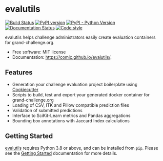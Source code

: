 # evalutils

[![Build Status](https://github.com/comic/evalutils/workflows/CI/badge.svg?branch=main)](https://github.com/comic/evalutils/actions?query=workflow%3ACI+branch%3Amain)
[![PyPI version](https://badge.fury.io/py/evalutils.svg)](https://badge.fury.io/py/evalutils)
[![PyPI - Python Version](https://img.shields.io/pypi/pyversions/evalutils)](https://pypi.org/project/evalutils/)
[![Documentation Status](https://img.shields.io/badge/docs-passing-4a4c4c1.svg)](https://comic.github.io/evalutils/)
[![Code style](https://img.shields.io/badge/code%20style-black-000000.svg)](https://github.com/ambv/black)

evalutils helps challenge administrators easily create evaluation
containers for grand-challenge.org.

  - Free software: MIT license
  - Documentation: <https://comic.github.io/evalutils/>.

## Features

  - Generation your challenge evaluation project boilerplate using
    [Cookiecutter](https://github.com/audreyr/cookiecutter)
  - Scripts to build, test and export your generated docker container
    for grand-challenge.org
  - Loading of CSV, ITK and Pillow compatible prediction files
  - Validation of submitted predictions
  - Interface to SciKit-Learn metrics and Pandas aggregations
  - Bounding box annotations with Jaccard Index calculations

## Getting Started

[evalutils](https://github.com/comic/evalutils) requires Python 3.8 or
above, and can be installed from `pip`.
Please see the [Getting Started](https://comic.github.io/evalutils/usage.html)
documentation for more details.
